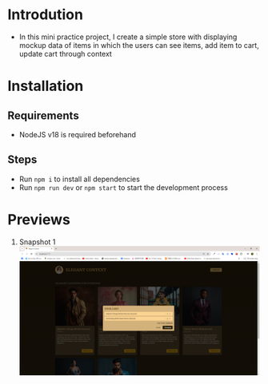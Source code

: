 # Introdution

- In this mini practice project, I create a simple store with displaying mockup data of items in which the users can see items, add item to cart, update cart through context

# Installation

## Requirements

- NodeJS v18 is required beforehand

## Steps

- Run <code>npm i</code> to install all dependencies
- Run <code>npm run dev</code> or <code>npm start</code> to start the development process

# Previews

1.  Snapshot 1
    <img src='./previews/pv2.png' alt='Snapshot 2'>
